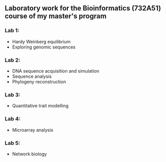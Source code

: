 ## Laboratory work for the Bioinformatics (732A51) course of my master's program

### Lab 1:
- Hardy Weinberg equilibrium
- Exploring genomic sequences

### Lab 2:
- DNA sequence acquisition and simulation
- Sequence analysis
- Phylogeny reconstruction

### Lab 3:
- Quantitative trait modelling

### Lab 4:
- Microarray analysis

### Lab 5:
- Network biology
